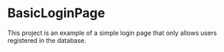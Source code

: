 # BasicLoginPage
This project is an example of a simple login page that only allows users registered in the database.
